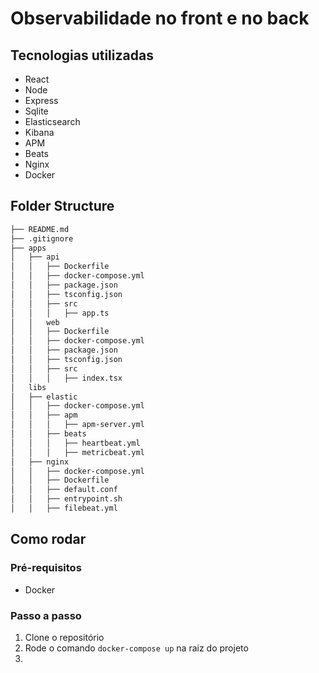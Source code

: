 # Observabilidade no front e no back

## Tecnologias utilizadas

- React
- Node
- Express
- Sqlite
- Elasticsearch
- Kibana
- APM
- Beats
- Nginx
- Docker

## Folder Structure

```bash
├── README.md
├── .gitignore
├── apps
│   ├── api
│   │   ├── Dockerfile
│   │   ├── docker-compose.yml
│   │   ├── package.json
│   │   ├── tsconfig.json
│   │   ├── src
│   │   │   ├── app.ts
│   │   web
│   │   ├── Dockerfile
│   │   ├── docker-compose.yml
│   │   ├── package.json
│   │   ├── tsconfig.json
│   │   ├── src
│   │   │   ├── index.tsx
│   libs
│   ├── elastic
│   │   ├── docker-compose.yml
│   │   ├── apm
│   │   │   ├── apm-server.yml
│   │   ├── beats
│   │   │   ├── heartbeat.yml
│   │   │   ├── metricbeat.yml
│   ├── nginx
│   │   ├── docker-compose.yml
│   │   ├── Dockerfile
│   │   ├── default.conf
│   │   ├── entrypoint.sh
│   │   ├── filebeat.yml
```

## Como rodar

### Pré-requisitos

- Docker

### Passo a passo

1. Clone o repositório
2. Rode o comando `docker-compose up` na raiz do projeto
3. 